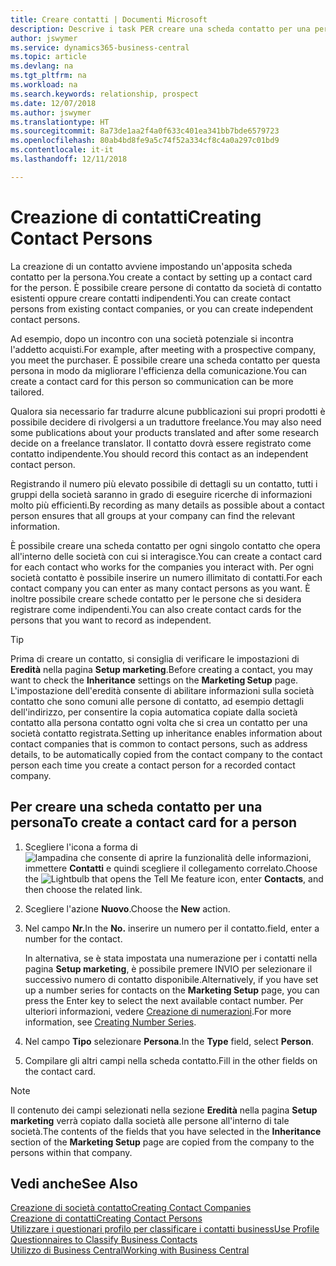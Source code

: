 ```yaml
---
title: Creare contatti | Documenti Microsoft
description: Descrive i task PER creare una scheda contatto per una persona, ad esempio, un potenziale cliente o un fornitore, contribuendo a definire la relazione e personalizzare la comunicazione.
author: jswymer
ms.service: dynamics365-business-central
ms.topic: article
ms.devlang: na
ms.tgt_pltfrm: na
ms.workload: na
ms.search.keywords: relationship, prospect
ms.date: 12/07/2018
ms.author: jswymer
ms.translationtype: HT
ms.sourcegitcommit: 8a73de1aa2f4a0f633c401ea341bb7bde6579723
ms.openlocfilehash: 80ab4bd8fe9a5c74f52a334cf8c4a0a297c01bd9
ms.contentlocale: it-it
ms.lasthandoff: 12/11/2018

---
```

# <a name="creating-contact-persons"></a><span data-ttu-id="90e45-103">Creazione di contatti</span><span class="sxs-lookup"><span data-stu-id="90e45-103">Creating Contact Persons</span></span>
<span data-ttu-id="90e45-104">La creazione di un contatto avviene impostando un'apposita scheda contatto per la persona.</span><span class="sxs-lookup"><span data-stu-id="90e45-104">You create a contact by setting up a contact card for the person.</span></span> <span data-ttu-id="90e45-105">È possibile creare persone di contatto da società di contatto esistenti oppure creare contatti indipendenti.</span><span class="sxs-lookup"><span data-stu-id="90e45-105">You can create contact persons from existing contact companies, or you can create independent contact persons.</span></span>

<span data-ttu-id="90e45-106">Ad esempio, dopo un incontro con una società potenziale si incontra l'addetto acquisti.</span><span class="sxs-lookup"><span data-stu-id="90e45-106">For example, after meeting with a prospective company, you meet the purchaser.</span></span> <span data-ttu-id="90e45-107">È possibile creare una scheda contatto per questa persona in modo da migliorare l'efficienza della comunicazione.</span><span class="sxs-lookup"><span data-stu-id="90e45-107">You can create a contact card for this person so communication can be more tailored.</span></span>

<span data-ttu-id="90e45-108">Qualora sia necessario far tradurre alcune pubblicazioni sui propri prodotti è possibile decidere di rivolgersi a un traduttore freelance.</span><span class="sxs-lookup"><span data-stu-id="90e45-108">You may also need some publications about your products translated and after some research decide on a freelance translator.</span></span> <span data-ttu-id="90e45-109">Il contatto dovrà essere registrato come contatto indipendente.</span><span class="sxs-lookup"><span data-stu-id="90e45-109">You should record this contact as an independent contact person.</span></span>

<span data-ttu-id="90e45-110">Registrando il numero più elevato possibile di dettagli su un contatto, tutti i gruppi della società saranno in grado di eseguire ricerche di informazioni molto più efficienti.</span><span class="sxs-lookup"><span data-stu-id="90e45-110">By recording as many details as possible about a contact person ensures that all groups at your company can find the relevant information.</span></span>

<span data-ttu-id="90e45-111">È possibile creare una scheda contatto per ogni singolo contatto che opera all'interno delle società con cui si interagisce.</span><span class="sxs-lookup"><span data-stu-id="90e45-111">You can create a contact card for each contact who works for the companies you interact with.</span></span> <span data-ttu-id="90e45-112">Per ogni società contatto è possibile inserire un numero illimitato di contatti.</span><span class="sxs-lookup"><span data-stu-id="90e45-112">For each contact company you can enter as many contact persons as you want.</span></span> <span data-ttu-id="90e45-113">È inoltre possibile creare schede contatto per le persone che si desidera registrare come indipendenti.</span><span class="sxs-lookup"><span data-stu-id="90e45-113">You can also create contact cards for the persons that you want to record as independent.</span></span>

> [!TIP]  
>   <span data-ttu-id="90e45-114">Prima di creare un contatto, si consiglia di verificare le impostazioni di **Eredità** nella pagina **Setup marketing**.</span><span class="sxs-lookup"><span data-stu-id="90e45-114">Before creating a contact, you may want to check the **Inheritance** settings on the **Marketing Setup** page.</span></span> <span data-ttu-id="90e45-115">L'impostazione dell'eredità consente di abilitare informazioni sulla società contatto che sono comuni alle persone di contatto, ad esempio dettagli dell'indirizzo, per consentire la copia automatica copiate dalla società contatto alla persona contatto ogni volta che si crea un contatto per una società contatto registrata.</span><span class="sxs-lookup"><span data-stu-id="90e45-115">Setting up inheritance enables information about contact companies that is common to contact persons, such as address details, to be automatically copied from the contact company to the contact person each time you create a contact person for a recorded contact company.</span></span>

## <a name="to-create-a-contact-card-for-a-person"></a><span data-ttu-id="90e45-116">Per creare una scheda contatto per una persona</span><span class="sxs-lookup"><span data-stu-id="90e45-116">To create a contact card for a person</span></span>
1. <span data-ttu-id="90e45-117">Scegliere l'icona a forma di ![lampadina che consente di aprire la funzionalità delle informazioni](media/ui-search/search_small.png "Informazioni sull'operazione che si desidera eseguire"), immettere **Contatti** e quindi scegliere il collegamento correlato.</span><span class="sxs-lookup"><span data-stu-id="90e45-117">Choose the ![Lightbulb that opens the Tell Me feature](media/ui-search/search_small.png "Tell me what you want to do") icon, enter **Contacts**, and then choose the related link.</span></span>
2. <span data-ttu-id="90e45-118">Scegliere l'azione **Nuovo**.</span><span class="sxs-lookup"><span data-stu-id="90e45-118">Choose the **New** action.</span></span>
3. <span data-ttu-id="90e45-119">Nel campo **Nr.**</span><span class="sxs-lookup"><span data-stu-id="90e45-119">In the **No.**</span></span> <span data-ttu-id="90e45-120">inserire un numero per il contatto.</span><span class="sxs-lookup"><span data-stu-id="90e45-120">field, enter a number for the contact.</span></span>

    <span data-ttu-id="90e45-121">In alternativa, se è stata impostata una numerazione per i contatti nella pagina **Setup marketing**, è possibile premere INVIO per selezionare il successivo numero di contatto disponibile.</span><span class="sxs-lookup"><span data-stu-id="90e45-121">Alternatively, if you have set up a number series for contacts on the **Marketing Setup** page, you can press the Enter key to select the next available contact number.</span></span> <span data-ttu-id="90e45-122">Per ulteriori informazioni, vedere [Creazione di numerazioni](ui-create-number-series.md).</span><span class="sxs-lookup"><span data-stu-id="90e45-122">For more information, see [Creating Number Series](ui-create-number-series.md).</span></span>
4. <span data-ttu-id="90e45-123">Nel campo **Tipo** selezionare **Persona**.</span><span class="sxs-lookup"><span data-stu-id="90e45-123">In the **Type** field, select **Person**.</span></span>
5. <span data-ttu-id="90e45-124">Compilare gli altri campi nella scheda contatto.</span><span class="sxs-lookup"><span data-stu-id="90e45-124">Fill in the other fields on the contact card.</span></span>

> [!NOTE]  
>   <span data-ttu-id="90e45-125">Il contenuto dei campi selezionati nella sezione **Eredità** nella pagina **Setup marketing** verrà copiato dalla società alle persone all'interno di tale società.</span><span class="sxs-lookup"><span data-stu-id="90e45-125">The contents of the fields that you have selected in the **Inheritance** section of the **Marketing Setup** page are copied from the company to the persons within that company.</span></span>

## <a name="see-also"></a><span data-ttu-id="90e45-126">Vedi anche</span><span class="sxs-lookup"><span data-stu-id="90e45-126">See Also</span></span>
[<span data-ttu-id="90e45-127">Creazione di società contatto</span><span class="sxs-lookup"><span data-stu-id="90e45-127">Creating Contact Companies</span></span>](marketing-create-contact-companies.md)  
[<span data-ttu-id="90e45-128">Creazione di contatti</span><span class="sxs-lookup"><span data-stu-id="90e45-128">Creating Contact Persons</span></span>](marketing-create-contact-persons.md)  
[<span data-ttu-id="90e45-129">Utilizzare i questionari profilo per classificare i contatti business</span><span class="sxs-lookup"><span data-stu-id="90e45-129">Use Profile Questionnaires to Classify Business Contacts</span></span>](marketing-create-contact-profile-questionnaire.md)  
[<span data-ttu-id="90e45-130">Utilizzo di Business Central</span><span class="sxs-lookup"><span data-stu-id="90e45-130">Working with Business Central</span></span>](ui-work-product.md)

